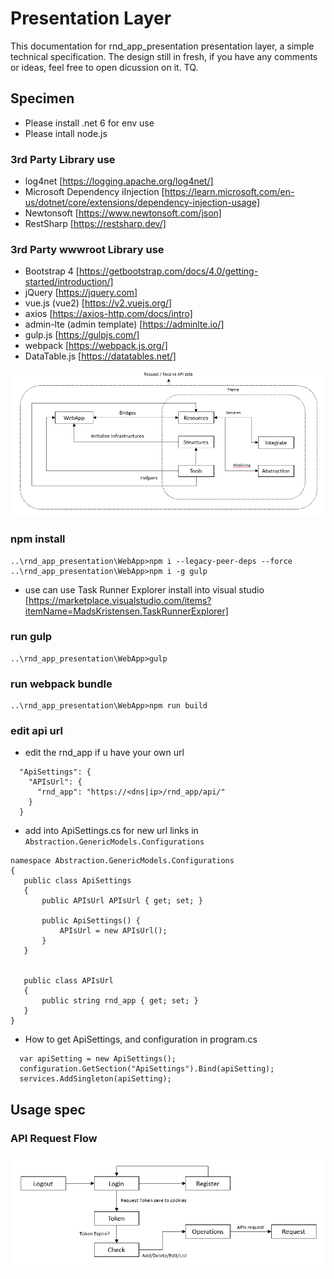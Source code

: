  Presentation Layer
======================

This documentation for rnd_app_presentation presentation layer, a simple technical specification. The design still in fresh, if you have any comments or ideas, feel free to open dicussion on it. TQ.

## Specimen
 - Please install .net 6 for env use
 - Please intall node.js

### 3rd Party Library use
 - log4net [https://logging.apache.org/log4net/]
 - Microsoft Dependency iInjection [https://learn.microsoft.com/en-us/dotnet/core/extensions/dependency-injection-usage]
 - Newtonsoft [https://www.newtonsoft.com/json]
 - RestSharp [https://restsharp.dev/]

### 3rd Party wwwroot Library use
 - Bootstrap 4 [https://getbootstrap.com/docs/4.0/getting-started/introduction/]
 - jQuery [https://jquery.com]
 - vue.js (vue2) [https://v2.vuejs.org/]
 - axios [https://axios-http.com/docs/intro]
 - admin-lte (admin template) [https://adminlte.io/]
 - gulp.js [https://gulpjs.com/]
 - webpack [https://webpack.js.org/]
 - DataTable.js [https://datatables.net/]

![](/presentationLayer_flow.png)

### npm install
```
..\rnd_app_presentation\WebApp>npm i --legacy-peer-deps --force
..\rnd_app_presentation\WebApp>npm i -g gulp

```

 - use can use Task Runner Explorer install into visual studio [https://marketplace.visualstudio.com/items?itemName=MadsKristensen.TaskRunnerExplorer]

### run gulp
```
..\rnd_app_presentation\WebApp>gulp
```

### run webpack bundle
```
..\rnd_app_presentation\WebApp>npm run build
```

### edit api url
 - edit the rnd_app if u have your own url
```
  "ApiSettings": {
    "APIsUrl": {
      "rnd_app": "https://<dns|ip>/rnd_app/api/"
    }
  }
```
 - add into ApiSettings.cs for new url links in ```Abstraction.GenericModels.Configurations```
 ```
namespace Abstraction.GenericModels.Configurations
{
    public class ApiSettings
    {
        public APIsUrl APIsUrl { get; set; }

        public ApiSettings() { 
            APIsUrl = new APIsUrl();    
        }    
    }


    public class APIsUrl
    {
        public string rnd_app { get; set; }
    }
}
 ```
  - How to get ApiSettings, and configuration in program.cs
  ```
    var apiSetting = new ApiSettings();
    configuration.GetSection("ApiSettings").Bind(apiSetting);
    services.AddSingleton(apiSetting);
  ```
## Usage spec
### API Request Flow

![](/presentationLayer_apiRequestFlow.png)
